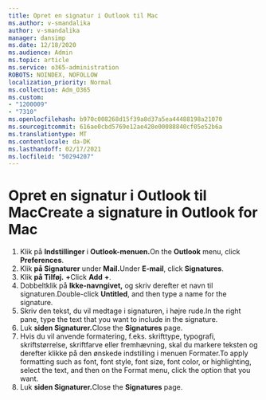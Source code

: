 ```yaml
---
title: Opret en signatur i Outlook til Mac
ms.author: v-smandalika
author: v-smandalika
manager: dansimp
ms.date: 12/18/2020
ms.audience: Admin
ms.topic: article
ms.service: o365-administration
ROBOTS: NOINDEX, NOFOLLOW
localization_priority: Normal
ms.collection: Adm_O365
ms.custom:
- "1200009"
- "7310"
ms.openlocfilehash: b970c008268d15f39a8d37a5ea44488198a21070
ms.sourcegitcommit: 616ae0cbd5769e12ae428e00088840cf05e52b6a
ms.translationtype: MT
ms.contentlocale: da-DK
ms.lasthandoff: 02/17/2021
ms.locfileid: "50294207"
---
```

# <a name="create-a-signature-in-outlook-for-mac"></a><span data-ttu-id="7e4ce-102">Opret en signatur i Outlook til Mac</span><span class="sxs-lookup"><span data-stu-id="7e4ce-102">Create a signature in Outlook for Mac</span></span>

1.  <span data-ttu-id="7e4ce-103">Klik på **Indstillinger** i **Outlook-menuen.**</span><span class="sxs-lookup"><span data-stu-id="7e4ce-103">On the **Outlook** menu, click **Preferences**.</span></span>
2.  <span data-ttu-id="7e4ce-104">Klik **på Signaturer** under **Mail.**</span><span class="sxs-lookup"><span data-stu-id="7e4ce-104">Under **E-mail**, click **Signatures**.</span></span>
3.  <span data-ttu-id="7e4ce-105">Klik **på Tilføj.** **+**</span><span class="sxs-lookup"><span data-stu-id="7e4ce-105">Click **Add** **+**.</span></span>
4.  <span data-ttu-id="7e4ce-106">Dobbeltklik på **Ikke-navngivet,** og skriv derefter et navn til signaturen.</span><span class="sxs-lookup"><span data-stu-id="7e4ce-106">Double-click **Untitled**, and then type a name for the signature.</span></span>
5.  <span data-ttu-id="7e4ce-107">Skriv den tekst, du vil medtage i signaturen, i højre rude.</span><span class="sxs-lookup"><span data-stu-id="7e4ce-107">In the right pane, type the text that you want to include in the signature.</span></span>
6.  <span data-ttu-id="7e4ce-108">Luk **siden Signaturer.**</span><span class="sxs-lookup"><span data-stu-id="7e4ce-108">Close the **Signatures** page.</span></span>
7.  <span data-ttu-id="7e4ce-109">Hvis du vil anvende formatering, f.eks. skrifttype, typografi, skriftstørrelse, skriftfarve eller fremhævning, skal du markere teksten og derefter klikke på den ønskede indstilling i menuen Formater.</span><span class="sxs-lookup"><span data-stu-id="7e4ce-109">To apply formatting such as font, font style, font size, font color, or highlighting, select the text, and then on the Format menu, click the option that you want.</span></span>
8.  <span data-ttu-id="7e4ce-110">Luk **siden Signaturer.**</span><span class="sxs-lookup"><span data-stu-id="7e4ce-110">Close the **Signatures** page.</span></span>
